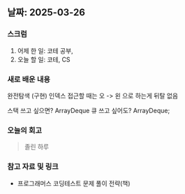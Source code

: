 ## 날짜: 2025-03-26

### 스크럼
1. 어제 한 일: 코테 공부, 
2. 오늘 할 일: 코테, CS

### 새로 배운 내용
완전탐색 (구현)
인덱스 접근할 때는 오 -> 왼 으로 하는게 뒤탈 없음

스택 쓰고 싶으면? ArrayDeque
큐 쓰고 싶어도? ArrayDeque;

### 오늘의 회고
> 졸린 하루

### 참고 자료 및 링크
- 프로그래머스 코딩테스트 문제 풀이 전략(책)